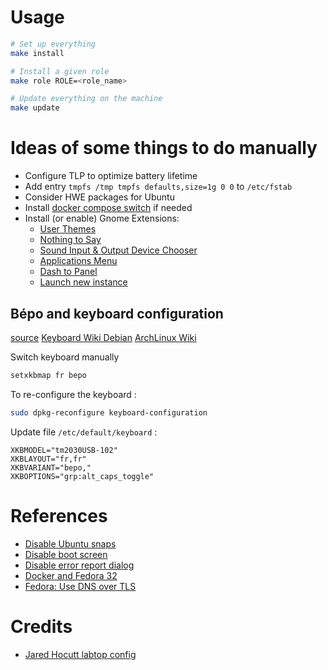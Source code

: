 # Usage

```bash
# Set up everything
make install

# Install a given role
make role ROLE=<role_name>

# Update everything on the machine
make update
```

# Ideas of some things to do manually 

- Configure TLP to optimize battery lifetime
- Add entry `tmpfs /tmp tmpfs defaults,size=1g 0 0` to `/etc/fstab`
- Consider HWE packages for Ubuntu
- Install [docker compose switch](https://github.com/docker/compose-switch) if needed
- Install (or enable) Gnome Extensions:
    - [User Themes](https://extensions.gnome.org/extension/19/user-themes/)
    - [Nothing to Say](https://extensions.gnome.org/extension/1113/nothing-to-say/)
    - [Sound Input & Output Device Chooser](https://extensions.gnome.org/extension/906/sound-output-device-chooser/)
    - [Applications Menu](https://extensions.gnome.org/extension/6/applications-menu/)
    - [Dash to Panel](https://extensions.gnome.org/extension/1160/dash-to-panel/)
    - [Launch new instance](https://extensions.gnome.org/extension/600/launch-new-instance/)

## Bépo and keyboard configuration

[source](https://bepo.fr/wiki/Console_GNU/Linux#Configuration_avanc.C3.A9e)
[Keyboard Wiki Debian](https://wiki.debian.org/fr/Keyboard)
[ArchLinux Wiki](https://wiki.archlinux.org/index.php/Keyboard_configuration_in_Xorg)

Switch keyboard manually

```bash
setxkbmap fr bepo
```

To re-configure the keyboard :

```bash
sudo dpkg-reconfigure keyboard-configuration
```

Update file `/etc/default/keyboard` :

```
XKBMODEL="tm2030USB-102"
XKBLAYOUT="fr,fr"
XKBVARIANT="bepo,"
XKBOPTIONS="grp:alt_caps_toggle"
```

# References

- [Disable Ubuntu snaps](https://www.kevin-custer.com/blog/disabling-snaps-in-ubuntu-20-04/)
- [Disable boot screen](https://www.kevin-custer.com/blog/disabling-the-plymouth-boot-screen-in-ubuntu-20-04/)
- [Disable error report dialog](https://www.kevin-custer.com/blog/how-to-turn-off-the-error-report-dialog-in-ubuntu-20-04/)
- [Docker and Fedora 32](https://fedoramagazine.org/docker-and-fedora-32/)
- [Fedora: Use DNS over TLS](https://fedoramagazine.org/use-dns-over-tls/)

# Credits

- [Jared Hocutt labtop config](https://github.com/jaredhocutt/laptop)
